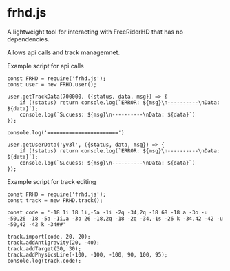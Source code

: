 # frhd.js
A lightweight tool for interacting with FreeRiderHD that has no dependencies.

Allows api calls and track managemnet.

Example script for api calls
```
const FRHD = require('frhd.js');
const user = new FRHD.user();

user.getTrackData(700000, ({status, data, msg}) => {
    if (!status) return console.log(`ERROR: ${msg}\n----------\nData: ${data}`);
    console.log(`Sucuess: ${msg}\n----------\nData: ${data}`)
});

console.log('=======================')

user.getUserData('yv3l', ({status, data, msg}) => {
    if (!status) return console.log(`ERROR: ${msg}\n----------\nData: ${data}`);
    console.log(`Sucuess: ${msg}\n----------\nData: ${data}`)
});
```
Example script for track editing
```
const FRHD = require('frhd.js');
const track = new FRHD.track();

const code = '-18 1i 18 1i,-5a -1i -2q -34,2q -18 68 -18 a -3o -u -50,26 -18 -5a -1i,a -3o 26 -18,2q -18 -2q -34,-1s -26 k -34,42 -42 -u -50,42 -42 k -34##'

track.import(code, 20, 20);
track.addAntigravity(20, -40);
track.addTarget(30, 30);
track.addPhysicsLine(-100, -100, -100, 90, 100, 95);
console.log(track.code);
```

